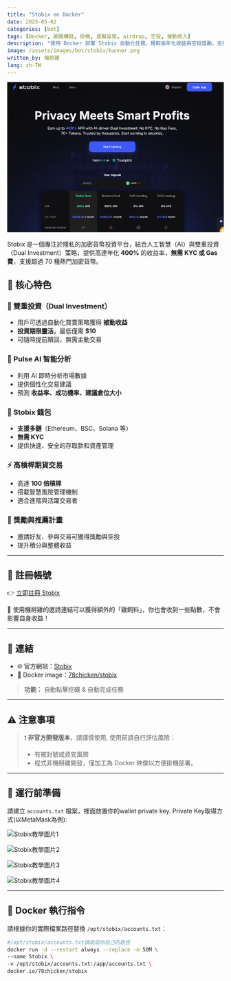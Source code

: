 ```yaml
---
title: "Stobix on Docker"
date: 2025-05-02
categories: [bot]
tags: [Docker, 網路賺錢, 掛機, 虛擬貨幣, airdrop, 空投, 被動收入]
description: "使用 Docker 部署 Stobix 自動化任務，獲取高年化收益與空投獎勵，支援超過 70 種加密貨幣，無需 KYC。"
image: /assets/images/bot/stobix/banner.png
written_by: 機掰雞
lang: zh-TW
---
```

![Stobix 封面圖](/assets/images/bot/stobix/banner.png)

Stobix 是一個專注於隱私的加密貨幣投資平台，結合人工智慧（AI）與雙重投資（Dual Investment）策略，提供高達年化 **400%** 的收益率，**無需 KYC 或 Gas 費**，支援超過 70 種熱門加密貨幣。

## 🌟 核心特色

### 🔁 雙重投資（Dual Investment）
- 用戶可透過自動化買賣策略獲得 **被動收益**
- **投資期限靈活**，最低僅需 **$10**
- 可隨時提前贖回，無需主動交易

### 🤖 Pulse AI 智能分析
- 利用 AI 即時分析市場數據
- 提供個性化交易建議
- 預測 **收益率、成功機率、建議倉位大小**

### 🔐 Stobix 錢包
- **支援多鏈**（Ethereum、BSC、Solana 等）
- **無需 KYC**
- 提供快速、安全的存取款和資產管理

### ⚡ 高槓桿期貨交易
- 高達 **100 倍槓桿**
- 搭載智慧風險管理機制
- 適合進階與活躍交易者

### 🎁 獎勵與推薦計畫
- 邀請好友、參與交易可獲得獎勵與空投
- 提升積分與整體收益

---

## 📝 註冊帳號

👉 [立即註冊 Stobix](https://stobix.com/invite/jvd6v)

🎉 使用機掰雞的邀請連結可以獲得額外的「雞飼料」，你也會收到一些點數，不會影響自身收益！

---

## 🔗 連結

- 🌐 官方網站：[Stobix](https://stobix.com)
- 🐳 Docker image：[78chicken/stobix](https://hub.docker.com/r/78chicken/stobix)
> **功能：** 自動點擊挖礦 & 自動完成任務

---

## ⚠️ 注意事項

> ❗ **非官方開發版本**，請謹慎使用, 使用前請自行評估風險：
> - 有被封號或資安風險
> - 程式非機掰雞開發，僅加工為 Docker 映像以方便掛機部署。

---

## 📁 運行前準備

請建立 `accounts.txt` 檔案，裡面放置你的wallet private key.
Private Key取得方式(以MetaMask為例):  

<div style="text-align: left">
  <img src="{{ baseurl }}/assets/images/bot/stobix/img_1.png" width="400" style="display: block; margin-bottom: 16px;" alt="Stobix教學圖片1"/>
  <img src="{{ baseurl }}/assets/images/bot/stobix/img_2.png" width="400" style="display: block; margin-bottom: 16px;" alt="Stobix教學圖片2"/>
  <img src="{{ baseurl }}/assets/images/bot/stobix/img_3.png" width="400" style="display: block; margin-bottom: 16px;" alt="Stobix教學圖片3"/>
  <img src="{{ baseurl }}/assets/images/bot/stobix/img_4.png" width="400" style="display: block;" alt="Stobix教學圖片4"/>
</div>



---

## 🐳 Docker 執行指令

請根據你的實際檔案路徑替換 `/opt/stobix/accounts.txt`：
```bash
#/opt/stobix/accounts.txt請改成你自己的路徑
docker run -d --restart always --replace -m 50M \
--name Stobix \
-v /opt/stobix/accounts.txt:/app/accounts.txt \
docker.io/78chicken/stobix
```

